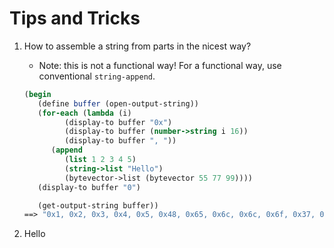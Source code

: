 Tips and Tricks
===============

1. How to assemble a string from parts in the nicest way?
   * Note: this is not a functional way! For a functional way, use conventional `string-append`.
   ```scheme
   (begin
      (define buffer (open-output-string))
      (for-each (lambda (i)
            (display-to buffer "0x")
            (display-to buffer (number->string i 16))
            (display-to buffer ", "))
         (append
            (list 1 2 3 4 5)
            (string->list "Hello")
            (bytevector->list (bytevector 55 77 99))))
      (display-to buffer "0")

      (get-output-string buffer))
   ==> "0x1, 0x2, 0x3, 0x4, 0x5, 0x48, 0x65, 0x6c, 0x6c, 0x6f, 0x37, 0x4d, 0x63, 0"
   ```

1. Hello
